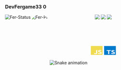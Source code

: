 ### DevFergame33 0

<div align="center">
  <a href="https://github.com/fergame330">
  <img align="left" alt="Fer-Status" height="180em" src="https://github-readme-stats.vercel.app/api?username=fergame330&show_icons=true&theme=vue&include_all_commits=true&count_private=true&locale=pt-br&custom_title=Status%20de%20Fergame33%200"/>
  <img align="left" alt="Fer-Pic" height="180em" style="border-radius:50px;" src="https://cdn.discordapp.com/avatars/615339359742459936/bfa509304d4149627136dd14c1ec1969.png?size=2048">
   <a href="https://www.youtube.com/channel/UC7XJwsdW-XPeegifBt-uOcA" target="_blank"><img src="https://img.shields.io/badge/YouTube-FF0000?style=for-the-badge&logo=youtube&logoColor=white" target="_blank"></a>
  <a href="https://discord.gg/fYRbXvmvUr" target="_blank"><img src="https://img.shields.io/badge/Discord-7289DA?style=for-the-badge&logo=discord&logoColor=white" target="_blank"></a> 
  <a href = "mailto:saradbos55@gmail.com"><img src="https://img.shields.io/badge/-Gmail-%23333?style=for-the-badge&logo=gmail&logoColor=white" target="_blank"></a>
    <br>
    <br>
    <br>
    <br>
    <br>
    <br>
    <a href="https://pt.wikipedia.org/wiki/JavaScript"><img alt="Fer-Js" height="30" width="40" src="https://raw.githubusercontent.com/devicons/devicon/master/icons/javascript/javascript-plain.svg"></a>
    <a href="https://pt.wikipedia.org/wiki/TypeScript" target="_blank"><img alt="Fer-Ts" height="30" width="40" src="https://raw.githubusercontent.com/devicons/devicon/master/icons/typescript/typescript-plain.svg"></a>
</div>

<div alt="Fer-Snake-Game"> 
 
![Snake animation](https://github.com/fergame330/fergame330/blob/output/github-contribution-grid-snake.svg)
 
</div>
